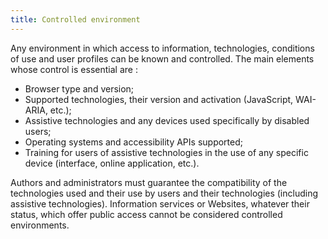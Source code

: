 ```yaml
---
title: Controlled environment
---
```


Any environment in which access to information, technologies, conditions of use and user profiles can be known and controlled. The main elements whose control is essential are :

- Browser type and version;
- Supported technologies, their version and activation (JavaScript, WAI-ARIA, etc.);
- Assistive technologies and any devices used specifically by disabled users;
- Operating systems and accessibility APIs supported;
- Training for users of assistive technologies in the use of any specific device (interface, online application, etc.).

Authors and administrators must guarantee the compatibility of the technologies used and their use by users and their technologies (including assistive technologies). Information services or Websites, whatever their status, which offer public access cannot be considered controlled environments.
